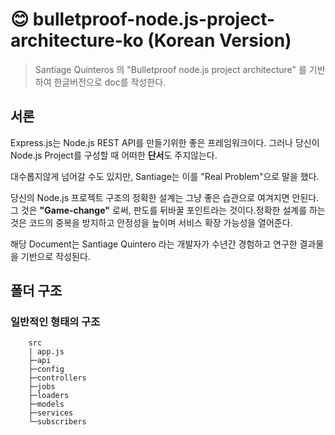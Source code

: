# 😊 bulletproof-node.js-project-architecture-ko (Korean Version)

> Santiage Quinteros 의 "Bulletproof node.js project architecture" 를 기반하여 한글버전으로 doc를 작성한다.

## 서론

Express.js는 Node.js REST API를 만들기위한 좋은 프레임워크이다. 그러나 당신이 Node.js Project를 구성할 때 어떠한 **단서**도 주지않는다.

대수롭지않게 넘어갈 수도 있지만, Santiage는 이를 "Real Problem"으로 말을 했다.

당신의 Node.js 프로젝트 구조의 정확한 설계는 그냥 좋은 습관으로 여겨지면 안된다. 그 것은 **"Game-change"** 로써, 판도를 뒤바꿀 포인트라는 것이다.정확한 설계를 하는 것은 코드의 중복을 방지하고 안정성을 높이며 서비스 확장 가능성을 열어준다.

해당 Document는 Santiage Quintero 라는 개발자가 수년간 경험하고 연구한 결과물을 기반으로 작성된다.

## 폴더 구조

### 일반적인 형태의 구조

```
    src
    | app.js
    ├─api
    ├─config
    ├─controllers
    ├─jobs
    ├─loaders
    ├─models
    ├─services
    └─subscribers
```
